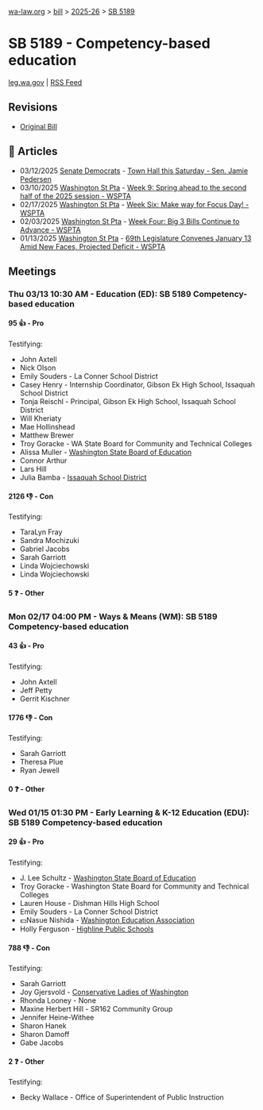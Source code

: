 [wa-law.org](/) > [bill](/bill/) > [2025-26](/bill/2025-26/) > [SB 5189](/bill/2025-26/sb/5189/)

# SB 5189 - Competency-based education
[leg.wa.gov](https://app.leg.wa.gov/billsummary?BillNumber=5189&Year=2025&Initiative=false) | [RSS Feed](./rss.xml)

## Revisions
* [Original Bill](1/)

## 📰 Articles
* 03/12/2025 [Senate Democrats](/org/senate_democrats/) - [Town Hall this Saturday - Sen. Jamie Pedersen](https://senatedemocrats.wa.gov/pedersen/2025/03/12/town-hall-this-saturday/#:~:text=SB%205189)
* 03/10/2025 [Washington St Pta](/org/washington_st_pta/) - [Week 9: Spring ahead to the second half of the 2025 session - WSPTA](https://www.wastatepta.org/week-9-spring-ahead-to-the-second-half-of-the-2025-session/#:~:text=SB%205189)
* 02/17/2025 [Washington St Pta](/org/washington_st_pta/) - [Week Six: Make way for Focus Day! - WSPTA](https://www.wastatepta.org/week-six-make-way-for-focus-day/#:~:text=SB%205189)
* 02/03/2025 [Washington St Pta](/org/washington_st_pta/) - [Week Four: Big 3 Bills Continue to Advance - WSPTA](https://www.wastatepta.org/week-four-big-3-bills-continue-to-advance/#:~:text=SB%205189)
* 01/13/2025 [Washington St Pta](/org/washington_st_pta/) - [69th Legislature Convenes January 13 Amid New Faces, Projected Deficit - WSPTA](https://www.wastatepta.org/69th-legislature-convenes-january-13-amid-new-faces-projected-deficit/#:~:text=SB%205189)

## Meetings
### Thu 03/13 10:30 AM - Education (ED): SB 5189 Competency-based education
#### 95 👍 - Pro
Testifying:
* John Axtell
* Nick Olson
* Emily Souders - La Conner School District
* Casey Henry - Internship Coordinator, Gibson Ek High School, Issaquah School District
* Tonja Reischl - Principal, Gibson Ek High School, Issaquah School District
* Will Kheriaty
* Mae Hollinshead
* Matthew Brewer
* Troy Goracke - WA State Board for Community and Technical Colleges
* Alissa Muller - [Washington State Board of Education](/org/washington_state_board_of_education/)
* Connor Arthur
* Lars Hill
* Julia Bamba - [Issaquah School District](/org/issaquah_school_district/)

#### 2126 👎 - Con
Testifying:
* TaraLyn Fray
* Sandra Mochizuki
* Gabriel Jacobs
* Sarah Garriott
* Linda Wojciechowski
* Linda Wojciechowski

#### 5 ❓ - Other

### Mon 02/17 04:00 PM - Ways & Means (WM): SB 5189 Competency-based education
#### 43 👍 - Pro
Testifying:
* John Axtell
* Jeff Petty
* Gerrit Kischner

#### 1776 👎 - Con
Testifying:
* Sarah Garriott
* Theresa Plue
* Ryan Jewell

#### 0 ❓ - Other

### Wed 01/15 01:30 PM - Early Learning & K-12 Education (EDU): SB 5189 Competency-based education
#### 29 👍 - Pro
Testifying:
* J. Lee Schultz - [Washington State Board of Education](/org/washington_state_board_of_education/)
* Troy Goracke - Washington State Board for Community and Technical Colleges
* Lauren House - Dishman Hills High School
* Emily Souders - La Conner School District
* 💵Nasue Nishida - [Washington Education Association](/org/washington_education_association/)
* Holly Ferguson - [Highline Public Schools](/org/highline_public_schools/)

#### 788 👎 - Con
Testifying:
* Sarah Garriott
* Joy Gjersvold - [Conservative Ladies of Washington](/org/conservative_ladies_of_washington/)
* Rhonda Looney - None
* Maxine Herbert Hill - SR162 Community Group
* Jennifer Heine-Withee
* Sharon Hanek
* Sharon Damoff
* Gabe Jacobs

#### 2 ❓ - Other
Testifying:
* Becky Wallace - Office of Superintendent of Public Instruction
